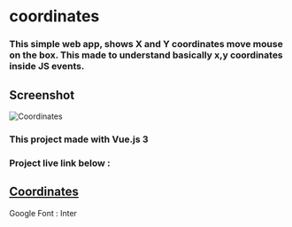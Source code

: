 # coordinates

### This simple web app, shows X and Y coordinates move mouse on the box. This made to understand basically x,y coordinates inside JS events.

## Screenshot

![Coordinates](https://media.giphy.com/media/vbeXfHLYMrgnrwrQE7/giphy.gif)

### This project made with Vue.js 3

### Project live link below :

## [Coordinates](https://blooming-springs-89631.herokuapp.com/)

Google Font : Inter
